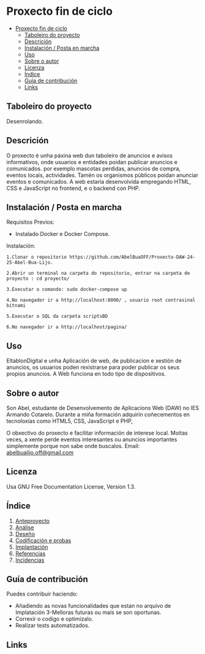 # Proxecto fin de ciclo

- [Proxecto fin de ciclo](#proxecto-fin-de-ciclo)
  - [Taboleiro do proyecto](#taboleiro-do-proyecto)
  - [Descrición](#descrición)
  - [Instalación / Posta en marcha](#instalación--posta-en-marcha)
  - [Uso](#uso)
  - [Sobre o autor](#sobre-o-autor)
  - [Licenza](#licenza)
  - [Índice](#índice)
  - [Guía de contribución](#guía-de-contribución)
  - [Links](#links)


## Taboleiro do proyecto

Desenrolando.

## Descrición

O proxecto é unha páxina web dun taboleiro de anuncios e avisos informativos, onde usuarios e entidades poidan publicar anuncios e comunicados. por exemplo mascotas perdidas, anuncios de compra, eventos locais, actividades. 
Tamén os organismos públicos poidan anunciar eventos e comunicados.
A web estaría desenvolvida empregando HTML, CSS e JavaScript no frontend, e o backend con PHP.

## Instalación / Posta en marcha

  Requisitos Previos:

  - Instalado Docker e Docker Compose.

  Instalación: 

    1.Clonar o repositorio https://github.com/AbelBuaOFF/Proxecto-DAW-24-25-Abel-Bua-Lijo.
    
    2.Abrir un terminal na carpeta do repositorio, entrar na carpeta de proyecto : cd proyecto/

    3.Executar o comando: sudo docker-compose up

    4.No navegador ir a http://localhost:8000/ , usuario root contrasinal bitnami

    5.Executar o SQL da carpeta scriptsBD

    6.No navegador ir a http://localhost/pagina/
  

## Uso

EltablonDigital e unha Aplicación de web, de publicacion e xestión de anuncios, os usuarios poden rexistrarse para poder publicar os seus propios anuncios. A Web funciona en todo tipo de dispositivos.

## Sobre o autor

Son Abel, estudante de Desenvolvemento de Aplicacions Web (DAW) no IES Armando Cotarelo.
Durante a miña formación adquirín coñecementos en tecnoloxías como HTML5, CSS, JavaScript e PHP,

O obxectivo do proxecto e facilitar información de interese local. Moitas veces, a xente perde eventos interesantes ou anuncios importantes simplemente porque non sabe onde buscalos.
Email: abelbualijo.off@gmail.com

## Licenza

Usa GNU Free Documentation License, Version 1.3.
 

## Índice

1. [Anteproyecto](doc/1_Anteproxecto.md)
2. [Análise](doc/2_Analise.md)
3. [Deseño](doc/3_Deseño.md)
4. [Codificación e probas](doc/4_Codificacion_e_probas.md)
5. [Implantación](doc/5_Implantación.md)
6. [Referencias](doc/6_Referencias.md)
7. [Incidencias](doc/7_Incidencias.md)

## Guía de contribución

  Puedes contribuir haciendo:
  - Añadiendo as novas funcionalidades que estan no arquivo de Implatación 3-Melloras futuras ou maís se son oportunas.
  - Correxir o codigo e optimizalo.
  - Realizar tests automatizados.

## Links


